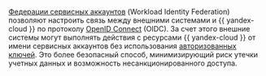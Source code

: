 [Федерации сервисных аккаунтов](../../iam/concepts/workload-identity) (Workload Identity Federation) позволяют настроить связь между внешними системами и {{ yandex-cloud }} по протоколу [OpenID Connect](https://openid.net/developers/how-connect-works/) (OIDC). За счет этого внешние системы могут выполнять действия с ресурсами {{ yandex-cloud }} от имени сервисных аккаунтов без использования [авторизованных ключей](../../iam/concepts/authorization/key.md). Это более безопасный способ, минимизирующий риск утечки учетных данных и возможность несанкционированного доступа.